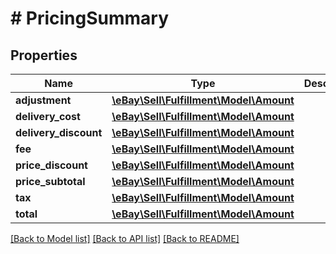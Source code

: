 # # PricingSummary

## Properties

Name | Type | Description | Notes
------------ | ------------- | ------------- | -------------
**adjustment** | [**\eBay\Sell\Fulfillment\Model\Amount**](Amount.md) |  | [optional]
**delivery_cost** | [**\eBay\Sell\Fulfillment\Model\Amount**](Amount.md) |  | [optional]
**delivery_discount** | [**\eBay\Sell\Fulfillment\Model\Amount**](Amount.md) |  | [optional]
**fee** | [**\eBay\Sell\Fulfillment\Model\Amount**](Amount.md) |  | [optional]
**price_discount** | [**\eBay\Sell\Fulfillment\Model\Amount**](Amount.md) |  | [optional]
**price_subtotal** | [**\eBay\Sell\Fulfillment\Model\Amount**](Amount.md) |  | [optional]
**tax** | [**\eBay\Sell\Fulfillment\Model\Amount**](Amount.md) |  | [optional]
**total** | [**\eBay\Sell\Fulfillment\Model\Amount**](Amount.md) |  | [optional]

[[Back to Model list]](../../README.md#models) [[Back to API list]](../../README.md#endpoints) [[Back to README]](../../README.md)
